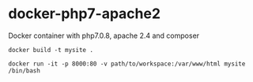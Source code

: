 # docker-php7-apache2

Docker container with php7.0.8, apache 2.4 and composer 

    docker build -t mysite .
  
    docker run -it -p 8000:80 -v path/to/workspace:/var/www/html mysite /bin/bash
